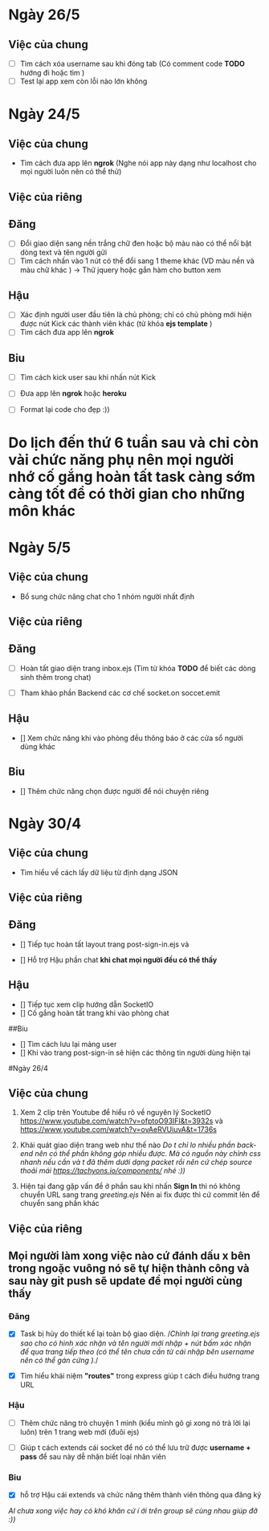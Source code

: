 # Ngày 26/5
## Việc của chung
- [ ] Tìm cách xóa username sau khi đóng tab (Có comment code **TODO**  hướng đi hoặc tìm )
- [ ] Test lại app xem còn lỗi nào lớn không 
# Ngày 24/5
## Việc của chung
- Tìm cách đưa app lên **ngrok** (Nghe nói app này dạng như localhost cho mọi người luôn nên có thể thử)

## Việc của riêng
## Đăng
- [ ] Đổi giao diện sang nền trắng chữ đen hoặc bộ màu nào có thể nổi bật dòng text và tên người gửi
- [ ] Tìm cách nhấn vào 1 nút có thể đổi sang 1 theme khác (VD màu nền và màu chữ khác ) -> Thử jquery hoặc gắn hàm cho button xem 
## Hậu
- [ ] Xác định người user đầu tiên là chủ phòng; chỉ có chủ phòng mới hiện được nút Kick các thành viên khác (từ khóa **ejs template** )
- [ ] Tìm cách đưa app lên **ngrok**

## Biu 
- [ ] Tìm cách kick user sau khi nhấn nút Kick 
- [ ] Đưa app lên **ngrok** hoặc **heroku**

- [ ] Format lại code cho đẹp :)) 
# Do lịch đến thứ 6 tuần sau và chỉ còn vài chức năng phụ nên mọi người nhớ cố gắng hoàn tất task càng sớm càng tốt để có thời gian cho những môn khác

# Ngày 5/5

## Việc của chung 
- Bổ sung chức năng chat cho 1 nhóm người nhất định 

## Việc của riêng
## Đăng

- [ ] Hoàn tất giao diện trang inbox.ejs (Tìm từ khóa **TODO**  để biết các dòng sinh thêm trong chat)

- [ ] Tham khảo phần Backend  các cơ chế socket.on soccet.emit 

## Hậu 
- [] Xem chức năng khi vào phòng đều thông báo ở các cửa sổ người dùng khác

## Biu
- [] Thêm chức năng chọn được người để nói chuyện riêng 
# Ngày 30/4

## Việc của chung 
- Tìm hiểu về cách lấy dữ liệu từ định dạng JSON 
## Việc của riêng

## Đăng
- [] Tiếp tục hoàn tất layout trang post-sign-in.ejs và

- [] Hỗ trợ Hậu phần chat **khi chat mọi người đều có thể thấy**

## Hậu 

- [] Tiếp tục xem clip hướng dẫn SocketIO
- [] Cố gắng hoàn tất  trang khi vào phòng chat 

##Biu

- [] Tìm cách lưu lại mảng user
- [] Khi vào trang post-sign-in sẽ hiện các thông tin người dùng hiện tại 






#Ngày 26/4
## Việc của chung
1. Xem 2 clip trên Youtube để hiểu rõ về nguyên lý SocketIO https://www.youtube.com/watch?v=ofptoO93IFI&t=3932s và https://www.youtube.com/watch?v=ovAeRVUiuvA&t=1736s
2. Khái quát giao diện trang web như thế nào *Do t chỉ lo nhiều phần back-end nên có thể phần không góp nhiều được. Mà có nguồn này chỉnh css nhanh nếu cần và t đã thêm dưới dạng packet rồi nên cứ chép source thoải mái https://tachyons.io/components/ nhé :))*

3. Hiện tại đang gặp vấn đề ở phần sau khi nhấn **Sign In** thì nó không chuyển URL sang trang *greeting.ejs* Nên ai fix được thì cứ commit lên để chuyển sang phần khác

## Việc của riêng
## Mọi người làm xong việc nào cứ đánh dấu x bên trong ngoặc vuông nó sẽ tự hiện thành công và sau này git push sẽ update để mọi người cùng thấy
### Đăng 

-  [X]  Task bị hủy do thiết kế lại toàn bộ giao diện. /*Chỉnh lại trang greeting.ejs sao cho có hình xác nhận và tên người mới nhập + nút bấm xác nhận để qua trang tiếp theo  (có thể tên chưa cần từ cái nhập bên username nên có thể gán cứng ).*/

- [x]  Tìm hiểu khái niệm **"routes"** trong express giúp t cách điều hướng trang URL 

### Hậu 
- [ ] Thêm chức năng trò chuyện 1 mình (kiểu mình gõ gì xong nó trả lời lại luôn) trên 1 trang web mới (đuôi ejs)

- [ ] Giúp t cách extends cái socket để nó có thể lưu trữ được **username + pass** để sau này dễ nhận biết loại nhân viên

### Biu

- [x] hỗ trợ Hậu cái extends và chức năng thêm thành viên thông qua đăng ký

*AI chưa xong việc hay có khó khăn cứ í ới trên group sẽ cùng nhau giúp đỡ :))*
